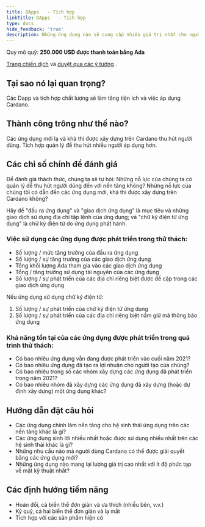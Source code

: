 ```yaml
---
title: DApps   - Tích hợp
linkTitle: DApps   - Tích hợp
type: docs
hide_feedback: 'true'
description: Những ứng dụng nào sẽ cung cấp nhiều giá trị nhất cho người dùng cuối vào năm 2022?
---
```


Quy mô quỹ: **250.000 USD được thanh toán bằng Ada**

[Trang chiến dịch](https://github.com/Catalyst-Challenges/F7-DApps-and-Integrations) và [duyệt qua các ý tưởng](https://quality-assurance-dao.gitbook.io/catalyst-fund-7-challenges/fund-7/dapps-and-integrations) .

## Tại sao nó lại quan trọng?

Các Dapp và tích hợp chất lượng sẽ làm tăng tiện ích và việc áp dụng Cardano.

## Thành công trông như thế nào?

Các ứng dụng mới lạ và khả thi được xây dựng trên Cardano thu hút người dùng. Tích hợp quản lý để thu hút nhiều người áp dụng hơn.

## Các chỉ số chính để đánh giá

Để đánh giá thách thức, chúng ta sẽ tự hỏi: Những nỗ lực của chúng ta có quản lý để thu hút người dùng đến với nền tảng không? Những nỗ lực của chúng tôi có dẫn đến các ứng dụng mới, khả thi được xây dựng trên Cardano không?

Hãy để "đầu ra ứng dụng" và "giao dịch ứng dụng" là mục tiêu và những giao dịch sử dụng địa chỉ tập lệnh của ứng dụng; và "chữ ký điện tử ứng dụng" là chữ ký điện tử do ứng dụng phát hành.

### Việc sử dụng các ứng dụng được phát triển trong thử thách:

- Số lượng / mức tăng trưởng của đầu ra ứng dụng
- Số lượng / sự tăng trưởng của các giao dịch ứng dụng
- Tổng khối lượng Ada tham gia vào các giao dịch ứng dụng
- Tổng / tăng trưởng sử dụng tài nguyên của các ứng dụng
- Số lượng / sự phát triển của các địa chỉ riêng biệt được đề cập trong các giao dịch ứng dụng

Nếu ứng dụng sử dụng chữ ký điện tử:

1. Số lượng / sự phát triển của chữ ký điện tử ứng dụng
2. Số lượng / sự phát triển của các địa chỉ riêng biệt nắm giữ mã thông báo ứng dụng

### Khả năng tồn tại của các ứng dụng được phát triển trong quá trình thử thách:

- Có bao nhiêu ứng dụng vẫn đang được phát triển vào cuối năm 2021?
- Có bao nhiêu ứng dụng đã tạo ra lợi nhuận cho người tạo của chúng?
- Có bao nhiêu trong số các nhóm xây dựng các ứng dụng đã phát triển trong năm 2021?
- Có bao nhiêu nhóm đã xây dựng các ứng dụng đã xây dựng (hoặc dự định xây dựng) một ứng dụng khác?

## Hướng dẫn đặt câu hỏi

- Các ứng dụng chính làm nền tảng cho hệ sinh thái ứng dụng trên các nền tảng khác là gì?
- Các ứng dụng sinh lời nhiều nhất hoặc được sử dụng nhiều nhất trên các hệ sinh thái khác là gì?
- Những nhu cầu nào mà người dùng Cardano có thể được giải quyết bằng các ứng dụng mới?
- Những ứng dụng nào mang lại lượng giá trị cao nhất với ít độ phức tạp về mặt kỹ thuật nhất?

## Các định hướng tiềm năng

- Hoán đổi, cả biến thể đơn giản và ưa thích (nhiều bên, v.v.)
- Ký quỹ, cả hai biến thể đơn giản và lạ mắt
- Tích hợp với các sản phẩm hiện có
